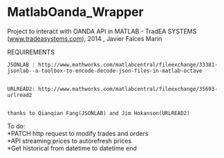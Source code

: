 MatlabOanda_Wrapper
===================
Project to interact with OANDA API in MATLAB  - TradEA SYSTEMS (www.tradeasystems.com), 2014  , Javier Falces Marin
 
   REQUIREMENTS
   
    JSONLAB : http://www.mathworks.com/matlabcentral/fileexchange/33381-jsonlab--a-toolbox-to-encode-decode-json-files-in-matlab-octave
    
    
    URLREAD2: http://www.mathworks.com/matlabcentral/fileexchange/35693-urlread2   
    
    
    thanks to Qianqian Fang(JSONLAB) and Jim Hokanson(URLREAD2)



To do:  
*PATCH http request to modify trades and orders  
*API streaming prices to autorefresh prices  
*Get historical from datetime to datetime end  
